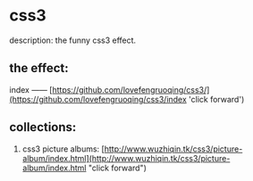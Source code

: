 # css3

description: the funny css3 effect.

## the effect: 

index —— [https://github.com/lovefengruoqing/css3/](https://github.com/lovefengruoqing/css3/index 'click forward')

## collections:

1. css3 picture albums: [http://www.wuzhiqin.tk/css3/picture-album/index.html](http://www.wuzhiqin.tk/css3/picture-album/index.html "click forward")